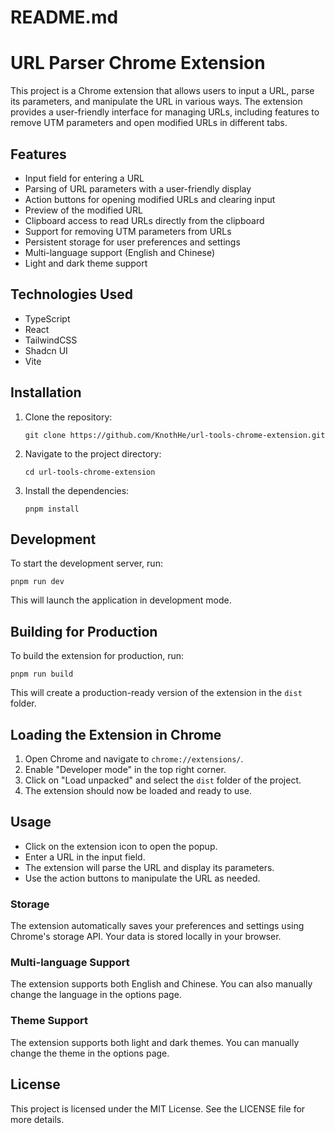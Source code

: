 # README.md

# URL Parser Chrome Extension

This project is a Chrome extension that allows users to input a URL, parse its parameters, and manipulate the URL in various ways. The extension provides a user-friendly interface for managing URLs, including features to remove UTM parameters and open modified URLs in different tabs.

## Features

- Input field for entering a URL
- Parsing of URL parameters with a user-friendly display
- Action buttons for opening modified URLs and clearing input
- Preview of the modified URL
- Clipboard access to read URLs directly from the clipboard
- Support for removing UTM parameters from URLs
- Persistent storage for user preferences and settings
- Multi-language support (English and Chinese)
- Light and dark theme support

## Technologies Used

- TypeScript
- React
- TailwindCSS
- Shadcn UI
- Vite

## Installation

1. Clone the repository:

   ```
   git clone https://github.com/KnothHe/url-tools-chrome-extension.git
   ```

2. Navigate to the project directory:
   ```
   cd url-tools-chrome-extension
   ```

3. Install the dependencies:
   ```
   pnpm install
   ```

## Development

To start the development server, run:
```
pnpm run dev
```

This will launch the application in development mode.

## Building for Production

To build the extension for production, run:
```
pnpm run build
```

This will create a production-ready version of the extension in the `dist` folder.

## Loading the Extension in Chrome

1. Open Chrome and navigate to `chrome://extensions/`.
2. Enable "Developer mode" in the top right corner.
3. Click on "Load unpacked" and select the `dist` folder of the project.
4. The extension should now be loaded and ready to use.

## Usage

- Click on the extension icon to open the popup.
- Enter a URL in the input field.
- The extension will parse the URL and display its parameters.
- Use the action buttons to manipulate the URL as needed.

### Storage
The extension automatically saves your preferences and settings using Chrome's storage API. Your data is stored locally in your browser.

### Multi-language Support
The extension supports both English and Chinese. You can also manually change the language in the options page.

### Theme Support
The extension supports both light and dark themes. You can manually change the theme in the options page.

## License

This project is licensed under the MIT License. See the LICENSE file for more details.
